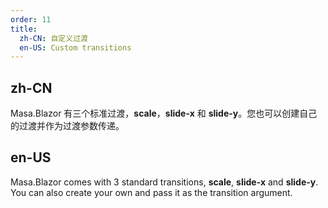 ```yaml
---
order: 11
title:
  zh-CN: 自定义过渡
  en-US: Custom transitions
---
```


## zh-CN

Masa.Blazor 有三个标准过渡，**scale**，**slide-x** 和 **slide-y**。您也可以创建自己的过渡并作为过渡参数传递。

## en-US

Masa.Blazor comes with 3 standard transitions, **scale**, **slide-x** and **slide-y**. You can also create your own and
pass it as the transition argument.
